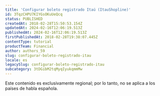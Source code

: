 ```yaml
---
title: 'Configurar boleto registrado Itaú (ItauShopline)'
id: 3TqzCHPU7KIYGsOKuUeQcq
status: PUBLISHED
createdAt: 2018-02-28T15:50:53.154Z
updatedAt: 2024-02-16T12:06:19.513Z
publishedAt: 2024-02-16T12:06:19.513Z
firstPublishedAt: 2018-02-28T19:38:07.445Z
contentType: tutorial
productTeam: Financial
author: authors_59
slug: configurar-boleto-registrado-itau
locale: es
legacySlug: configurar-boleto-registrado-itau
subcategory: 3tDGibM2tqMyqIyukqmmMw
---
```


<div class="alert alert-warning" role="alert">Este contenido es exclusivamente regional; 
por lo tanto, no se aplica a los países de habla española.</div>
